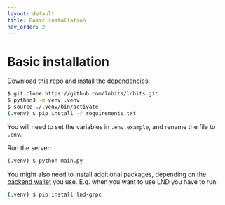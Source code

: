```yaml
---
layout: default
title: Basic installation
nav_order: 2
---
```



Basic installation
==================

Download this repo and install the dependencies:

```sh
$ git clone https://github.com/lnbits/lnbits.git
$ python3 -m venv .venv
$ source ./.venv/bin/activate
(.venv) $ pip install -r requirements.txt
```

You will need to set the variables in `.env.example`, and rename the file to `.env`.

Run the server:

```sh
(.venv) $ python main.py
```

You might also need to install additional packages, depending on the [backend wallet](./wallets.md) you use.
E.g. when you want to use LND you have to run:

```sh
(.venv) $ pip install lnd-grpc
```

